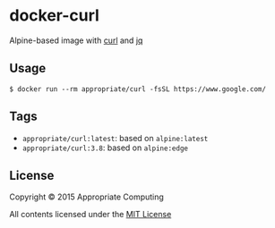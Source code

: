 # docker-curl
Alpine-based image with [curl](https://curl.haxx.se) and [jq](https://stedolan.github.io/jq/)

## Usage

```console
$ docker run --rm appropriate/curl -fsSL https://www.google.com/
```

## Tags

* `appropriate/curl:latest`: based on `alpine:latest`
* `appropriate/curl:3.8`: based on `alpine:edge`

## License

Copyright © 2015 Appropriate Computing

All contents licensed under the [MIT License](LICENSE)
